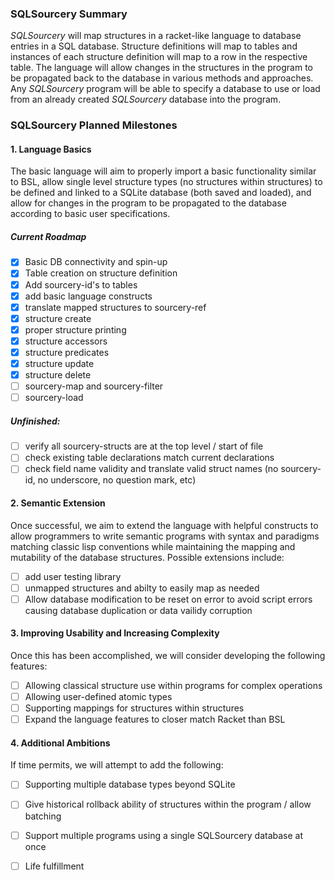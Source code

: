 ### SQLSourcery Summary
*SQLSourcery* will map structures in a racket-like language to database entries in a SQL database. Structure definitions will map to tables and instances of each structure definition will map to a row in the respective table. The language will allow changes in the structures in the program to be propagated back to the database in various methods and approaches. Any *SQLSourcery* program will be able to specify a database to use or load from an already created *SQLSourcery* database into the program.


### SQLSourcery Planned Milestones

#### 1. Language Basics
The basic language will aim to properly import a basic functionality similar to BSL, allow single level structure types (no structures within structures) to be defined and linked to a SQLite database (both saved and loaded), and allow for changes in the program to be propagated to the database according to basic user specifications.

##### Current Roadmap
- [x] Basic DB connectivity and spin-up
- [x] Table creation on structure definition
- [x] Add sourcery-id's to tables
- [x] add basic language constructs
- [X] translate mapped structures to sourcery-ref
- [X] structure create
- [X] proper structure printing
- [X] structure accessors
- [X] structure predicates
- [X] structure update
- [X] structure delete
- [ ] sourcery-map and sourcery-filter
- [ ] sourcery-load

##### Unfinished:
- [ ] verify all sourcery-structs are at the top level / start of file
- [ ] check existing table declarations match current declarations
- [ ] check field name validity and translate valid struct names (no sourcery-id, no underscore, no question mark, etc)

#### 2. Semantic Extension
Once successful, we aim to extend the language with helpful constructs to allow programmers to write semantic programs with syntax and paradigms matching classic lisp conventions while maintaining the mapping and mutability of the database structures. Possible extensions include:
- [ ] add user testing library
- [ ] unmapped structures and abilty to easily map as needed
- [ ] Allow database modification to be reset on error to avoid script errors causing database duplication or data vailidy corruption

#### 3. Improving Usability and Increasing Complexity
Once this has been accomplished, we will consider developing the following features:
- [ ] Allowing classical structure use within programs for complex operations
- [ ] Allowing user-defined atomic types
- [ ] Supporting mappings for structures within structures
- [ ] Expand the language features to closer match Racket than BSL

#### 4. Additional Ambitions

If time permits, we will attempt to add the following:
- [ ] Supporting multiple database types beyond SQLite
- [ ] Give historical rollback ability of structures within the program / allow batching
- [ ] Support multiple programs using a single SQLSourcery database at once
- [ ] Life fulfillment


